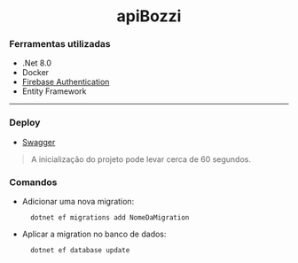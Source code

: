 ﻿<h1 align="center"> apiBozzi </h1>

### Ferramentas utilizadas

- .Net 8.0
- Docker
- [Firebase Authentication](https://console.firebase.google.com)
- Entity Framework
---

### Deploy
- [Swagger](https://apibozzi.onrender.com/index.html)
>A inicialização do projeto pode levar cerca de 60 segundos.
### Comandos
- Adicionar uma nova migration:

        dotnet ef migrations add NomeDaMigration

- Aplicar a migration no banco de dados:

        dotnet ef database update